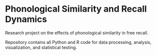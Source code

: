 # Phonological Similarity and Recall Dynamics

Research project on the effects of phonological similarity in free recall.

Repository contains all Python and R code for data processing, analysis, visualization, and statistical testing.